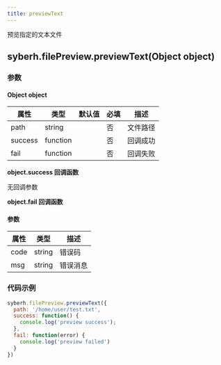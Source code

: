 ```yaml
---
title: previewText
---
```


预览指定的文本文件

## syberh.filePreview.previewText(Object object)

### **参数**

#### Object object

| 属性     | 类型     | 默认值 | 必填 | 描述               |
| -------- | -------- | :----: | ---- | ------------------ |
| path     | string   |        | 否   | 文件路径               |
| success  | function |        | 否   | 回调成功           |
| fail     | function |        | 否   | 回调失败           |


**object.success 回调函数**

无回调参数


**object.fail 回调函数**

#### 参数

| 属性 | 类型   | 描述     |
| ---- | ------ | -------- |
| code | string | 错误码   |
| msg  | string | 错误消息 |

### **代码示例**

```javascript
syberh.filePreview.previewText({
  path: '/home/user/test.txt',
  success: function() {
    console.log('preview success');
  },
  fail: function(error) {
    console.log('preview failed')
  }
})
```
